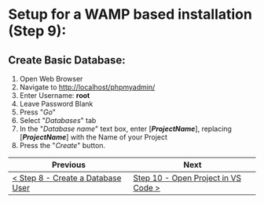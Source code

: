 # Setup for a WAMP based installation (Step 9):

## Create Basic Database:

1. Open Web Browser
2. Navigate to [http://localhost/phpmyadmin/](http://localhost/phpmyadmin/)
3. Enter Username: **root**
4. Leave Password Blank
5. Press &quot;_Go_&quot;
6. Select &quot;_Databases_&quot; tab
7. In the &quot;_Database name_&quot; text box, enter [**_ProjectName_**], replacing [**_ProjectName_**] with the Name of your Project
8. Press the &quot;_Create_&quot; button.

| Previous | Next |
| -------- | ---- |
| [< Step 8 - Create a Database User ](wamp-8.md) | [Step 10 - Open Project in VS Code >](wamp-10.md) |